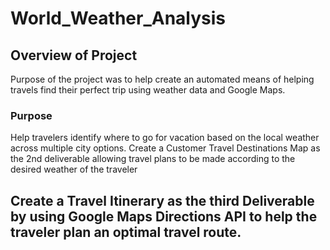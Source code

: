 # World_Weather_Analysis

## Overview of Project

Purpose of the project was to help create an automated means of helping travels find their perfect trip using weather data and Google Maps.  

### Purpose

Help travelers identify where to go for vacation based on the local weather across multiple city options.  Create a Customer Travel Destinations Map as the 2nd deliverable allowing travel plans to be made according to the desired weather of the traveler

## Create a Travel Itinerary as the third Deliverable by using Google Maps Directions API to help the traveler plan an optimal travel route.
